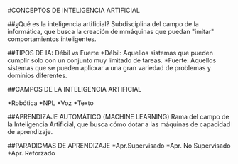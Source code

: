 #CONCEPTOS DE INTELIGENCIA ARTIFICIAL

##¿Qué es la inteligencia artificial?
Subdisciplina del campo de la informática, que busca la creación de mmáquinas que puedan "imitar" comportamientos inteligentes.

##TIPOS DE IA: Débil vs Fuerte
  *Débil: Aquellos sistemas que pueden cumplir solo con un conjunto muy limitado de tareas.
  *Fuerte: Aquellos sistemas que se pueden aplicxar a una gran variedad de problemas y dominios diferentes.

##CAMPOS DE LA INTELIGENCIA ARTIFICIAL

*Robótica
*NPL
*Voz
*Texto

##APRENDIZAJE AUTOMÁTICO (MACHINE LEARNING)
Rama del campo de la Inteligencia Artificial, que busca cómo dotar a las máquinas de capacidad de aprendizaje.


##PARADIGMAS DE APRENDIZAJE
*Apr.Supervisado
*Apr. No Supervisado
*Apr. Reforzado

